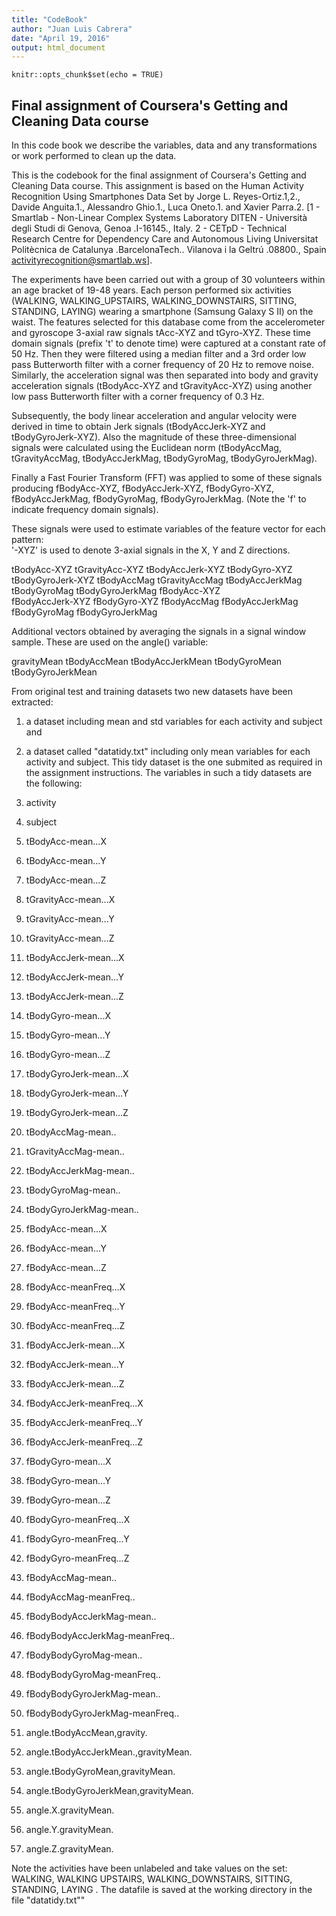 ```yaml
---
title: "CodeBook"
author: "Juan Luis Cabrera"
date: "April 19, 2016"
output: html_document
---
```


```{r setup, include=FALSE}
knitr::opts_chunk$set(echo = TRUE)
```

## Final assignment of Coursera's Getting and Cleaning Data course

In this code book we describe the variables, data and any transformations or work performed to clean up the data. 

This is the codebook for the final assignment of Coursera's Getting and Cleaning Data course. This assignment is based on the Human Activity Recognition Using Smartphones Data Set by Jorge L. Reyes-Ortiz.1,2., Davide Anguita.1., Alessandro Ghio.1., Luca Oneto.1. and Xavier Parra.2. [1 - Smartlab - Non-Linear Complex Systems Laboratory DITEN - Università degli Studi di Genova, Genoa .I-16145., Italy.
2 - CETpD - Technical Research Centre for Dependency Care and Autonomous Living Universitat Politècnica de Catalunya .BarcelonaTech.. Vilanova i la Geltrú .08800., Spain activityrecognition@smartlab.ws]. 

The experiments have been carried out with a group of 30 volunteers within an age bracket of 19-48 years. Each person performed six activities (WALKING, WALKING_UPSTAIRS, WALKING_DOWNSTAIRS, SITTING, STANDING, LAYING) wearing a smartphone (Samsung Galaxy S II) on the waist. The features selected for this database come from the accelerometer and gyroscope 3-axial raw signals tAcc-XYZ and tGyro-XYZ. These time domain signals (prefix 't' to denote time) were captured at a constant rate of 50 Hz. Then they were filtered using a median filter and a 3rd order low pass Butterworth filter with a corner frequency of 20 Hz to remove noise. Similarly, the acceleration signal was then separated into body and gravity acceleration signals (tBodyAcc-XYZ and tGravityAcc-XYZ) using another low pass Butterworth filter with a corner frequency of 0.3 Hz. 

Subsequently, the body linear acceleration and angular velocity were derived in time to obtain Jerk signals (tBodyAccJerk-XYZ and tBodyGyroJerk-XYZ). Also the magnitude of these three-dimensional signals were calculated using the Euclidean norm (tBodyAccMag, tGravityAccMag, tBodyAccJerkMag, tBodyGyroMag, tBodyGyroJerkMag). 

Finally a Fast Fourier Transform (FFT) was applied to some of these signals producing fBodyAcc-XYZ, fBodyAccJerk-XYZ, fBodyGyro-XYZ, fBodyAccJerkMag, fBodyGyroMag, fBodyGyroJerkMag. (Note the 'f' to indicate frequency domain signals). 

These signals were used to estimate variables of the feature vector for each pattern:  
'-XYZ' is used to denote 3-axial signals in the X, Y and Z directions.

tBodyAcc-XYZ
tGravityAcc-XYZ
tBodyAccJerk-XYZ
tBodyGyro-XYZ
tBodyGyroJerk-XYZ
tBodyAccMag
tGravityAccMag
tBodyAccJerkMag
tBodyGyroMag
tBodyGyroJerkMag
fBodyAcc-XYZ  
fBodyAccJerk-XYZ
fBodyGyro-XYZ
fBodyAccMag
fBodyAccJerkMag
fBodyGyroMag
fBodyGyroJerkMag

Additional vectors obtained by averaging the signals in a signal window sample. These are used on the angle() variable:

gravityMean
tBodyAccMean
tBodyAccJerkMean
tBodyGyroMean
tBodyGyroJerkMean


From original test and training datasets two new datasets have been extracted: 
1. a dataset including mean and std variables for each activity and subject and 
2. a dataset called "datatidy.txt" including only mean variables for each activity and subject. This tidy dataset is the one submited as required in the assignment instructions. The variables in such a tidy datasets are the following:   

1. activity 
2. subject 
3. tBodyAcc-mean...X 
4. tBodyAcc-mean...Y 
5. tBodyAcc-mean...Z 
6. tGravityAcc-mean...X 
7. tGravityAcc-mean...Y
8. tGravityAcc-mean...Z 
9. tBodyAccJerk-mean...X 
10. tBodyAccJerk-mean...Y  
11. tBodyAccJerk-mean...Z  
12. tBodyGyro-mean...X  
13. tBodyGyro-mean...Y 
14. tBodyGyro-mean...Z 
15. tBodyGyroJerk-mean...X 
16. tBodyGyroJerk-mean...Y 
17. tBodyGyroJerk-mean...Z 
18. tBodyAccMag-mean.. 
19. tGravityAccMag-mean.. 
20. tBodyAccJerkMag-mean.. 
21. tBodyGyroMag-mean.. 
22. tBodyGyroJerkMag-mean.. 
23. fBodyAcc-mean...X 
24. fBodyAcc-mean...Y  
25. fBodyAcc-mean...Z 
26. fBodyAcc-meanFreq...X 
27. fBodyAcc-meanFreq...Y 
28. fBodyAcc-meanFreq...Z 
29. fBodyAccJerk-mean...X 
30. fBodyAccJerk-mean...Y 
31. fBodyAccJerk-mean...Z 
32. fBodyAccJerk-meanFreq...X 
33. fBodyAccJerk-meanFreq...Y 
34. fBodyAccJerk-meanFreq...Z 
35. fBodyGyro-mean...X 
36. fBodyGyro-mean...Y 
37. fBodyGyro-mean...Z 
38. fBodyGyro-meanFreq...X 
39. fBodyGyro-meanFreq...Y 
40. fBodyGyro-meanFreq...Z 
41. fBodyAccMag-mean.. 
42. fBodyAccMag-meanFreq.. 
43. fBodyBodyAccJerkMag-mean.. 
44. fBodyBodyAccJerkMag-meanFreq.. 
45. fBodyBodyGyroMag-mean.. 
46. fBodyBodyGyroMag-meanFreq.. 
47. fBodyBodyGyroJerkMag-mean.. 
48. fBodyBodyGyroJerkMag-meanFreq..
49. angle.tBodyAccMean,gravity.
50. angle.tBodyAccJerkMean.,gravityMean.
51. angle.tBodyGyroMean,gravityMean. 
52. angle.tBodyGyroJerkMean,gravityMean. 
53. angle.X.gravityMean. 
54. angle.Y.gravityMean. 
55. angle.Z.gravityMean. 

Note the activities have been unlabeled and take values on the set: WALKING, WALKING UPSTAIRS, WALKING_DOWNSTAIRS, SITTING, STANDING, LAYING . The datafile is saved at the working directory in the file "datatidy.txt""
